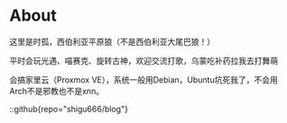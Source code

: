 # About

这里是时孤，西伯利亚平原狼（不是西伯利亚大尾巴狼！）

平时会玩光遇、喵赛克、旋转古神，欢迎交流打歌，乌蒙吃补药拉我去打舞萌

会搞家里云（Proxmox VE），系统一般用Debian，Ubuntu坑死我了，不会用Arch不是邪教也不是xnn。

::github{repo="shigu666/blog"}
